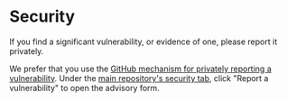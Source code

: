 # Security

If you find a significant vulnerability, or evidence of one,
please report it privately.

We prefer that you use the [GitHub mechanism for privately reporting a vulnerability][security docs url]. Under the
[main repository's security tab][security url], click "Report a vulnerability" to open the advisory form.

[security docs url]: https://docs.github.com/en/code-security/security-advisories/guidance-on-reporting-and-writing/privately-reporting-a-security-vulnerability#privately-reporting-a-security-vulnerability
[security url]: https://github.com/nafigator/dxvk-setup/security